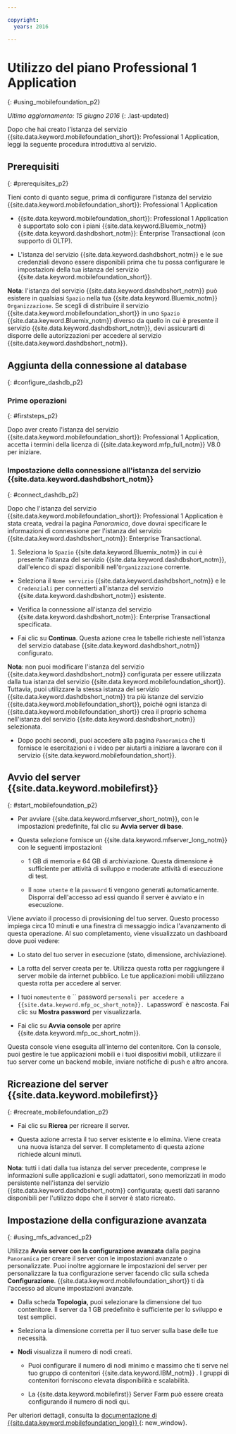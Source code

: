 ```yaml
---

copyright:
  years: 2016

---
```


#	Utilizzo del piano Professional 1 Application
{: #using_mobilefoundation_p2}

*Ultimo aggiornamento: 15 giugno 2016*
{: .last-updated}

Dopo che hai creato l'istanza del servizio {{site.data.keyword.mobilefoundation_short}}: Professional 1 Application, leggi la seguente procedura introduttiva al servizio.

## Prerequisiti
{: #prerequisites_p2}

Tieni conto di quanto segue, prima di configurare l'istanza del servizio {{site.data.keyword.mobilefoundation_short}}: Professional 1 Application
* {{site.data.keyword.mobilefoundation_short}}: Professional 1 Application è supportato solo con i piani {{site.data.keyword.Bluemix_notm}} {{site.data.keyword.dashdbshort_notm}}: Enterprise Transactional (con supporto di OLTP).

* L'istanza del servizio {{site.data.keyword.dashdbshort_notm}} e le sue credenziali devono essere disponibili prima che tu possa configurare le impostazioni
della tua istanza del servizio {{site.data.keyword.mobilefoundation_short}}.

**Nota**: l'istanza del servizio {{site.data.keyword.dashdbshort_notm}} può esistere in qualsiasi `Spazio` nella tua {{site.data.keyword.Bluemix_notm}} `Organizzazione`. Se scegli di distribuire il servizio {{site.data.keyword.mobilefoundation_short}} in uno `Spazio` {{site.data.keyword.Bluemix_notm}} diverso da quello in cui è presente il servizio {{site.data.keyword.dashdbshort_notm}},  devi assicurarti di disporre delle autorizzazioni per accedere al servizio {{site.data.keyword.dashdbshort_notm}}.


## Aggiunta della connessione al database
{: #configure_dashdb_p2}

###  Prime operazioni
{: #firststeps_p2}

Dopo aver creato l'istanza del servizio {{site.data.keyword.mobilefoundation_short}}: Professional 1 Application, accetta i termini della licenza di {{site.data.keyword.mfp_full_notm}} V8.0 per iniziare.

### Impostazione della connessione all'istanza del servizio {{site.data.keyword.dashdbshort_notm}}
{: #connect_dashdb_p2}

Dopo che l'istanza del servizio {{site.data.keyword.mobilefoundation_short}}: Professional 1 Application è stata creata, vedrai la pagina *Panoramica*,
dove dovrai specificare le informazioni di connessione per l'istanza del servizio {{site.data.keyword.dashdbshort_notm}}: Enterprise Transactional.

1.  Seleziona lo `Spazio`  {{site.data.keyword.Bluemix_notm}} in cui è presente l'istanza del servizio {{site.data.keyword.dashdbshort_notm}}, dall'elenco di spazi disponibili nell'`Organizzazione` corrente.

+ Seleziona il `Nome servizio` {{site.data.keyword.dashdbshort_notm}} e le `Credenziali` per connetterti all'istanza del servizio  {{site.data.keyword.dashdbshort_notm}} esistente. 

+  Verifica la connessione all'istanza del servizio {{site.data.keyword.dashdbshort_notm}}: Enterprise Transactional specificata.

+  Fai clic su **Continua**. Questa azione crea le tabelle richieste nell'istanza del servizio database {{site.data.keyword.dashdbshort_notm}} configurato.

**Nota**: non puoi modificare l'istanza del servizio {{site.data.keyword.dashdbshort_notm}} configurata per essere utilizzata dalla tua istanza del servizio {{site.data.keyword.mobilefoundation_short}}. Tuttavia, puoi utilizzare la stessa istanza del servizio {{site.data.keyword.dashdbshort_notm}} tra più istanze del servizio {{site.data.keyword.mobilefoundation_short}}, poiché ogni istanza di {{site.data.keyword.mobilefoundation_short}} crea il proprio schema nell'istanza del servizio  {{site.data.keyword.dashdbshort_notm}} selezionata. 

* Dopo pochi secondi, puoi accedere alla pagina `Panoramica` che ti fornisce le esercitazioni e i video per aiutarti a iniziare a lavorare con il servizio  {{site.data.keyword.mobilefoundation_short}}.

## Avvio del server {{site.data.keyword.mobilefirst}}
{: #start_mobilefoundation_p2}

* Per avviare {{site.data.keyword.mfserver_short_notm}}, con le impostazioni predefinite, fai clic su **Avvia server di base**.

* Questa selezione fornisce un {{site.data.keyword.mfserver_long_notm}} con le seguenti impostazioni:
    -  1 GB di memoria e 64 GB di archiviazione. Questa dimensione è sufficiente per attività di sviluppo e moderate attività di esecuzione di test.

    -	Il `nome utente` e la `password` ti vengono generati
automaticamente. Disporrai dell'accesso ad essi quando il server è avviato e in esecuzione.

Viene avviato il processo di provisioning del tuo server. Questo processo impiega circa 10 minuti e una finestra di messaggio
indica l'avanzamento di questa operazione. Al suo completamento, viene visualizzato un dashboard
dove puoi vedere:

  -	Lo stato del tuo server in esecuzione (stato, dimensione, archiviazione).

  -	La rotta del server creata per te. Utilizza questa rotta per raggiungere il server mobile da
internet pubblico. Le tue applicazioni mobili utilizzano questa rotta per accedere al server.

  -	I tuoi ``nomeutente`` e `` password ` personali per accedere a {{site.data.keyword.mfp_oc_short_notm}}. La `password` è nascosta. Fai clic su **Mostra password** per visualizzarla.

*	Fai clic su **Avvia console** per aprire {{site.data.keyword.mfp_oc_short_notm}}.


Questa console viene eseguita all'interno del contenitore. Con la console, puoi gestire le tue applicazioni mobili e i tuoi dispositivi mobili, utilizzare il tuo server come un backend mobile, inviare notifiche di push e altro ancora.

## Ricreazione del server {{site.data.keyword.mobilefirst}}
{: #recreate_mobilefoundation_p2}

*	Fai clic su **Ricrea** per ricreare il server.

* Questa azione arresta il tuo server esistente e lo elimina. Viene creata una nuova istanza del server. Il completamento di questa azione richiede
alcuni minuti.

**Nota**: tutti i dati dalla tua istanza del server precedente, comprese le informazioni sulle applicazioni e sugli adattatori, sono memorizzati in modo persistente nell'istanza del servizio {{site.data.keyword.dashdbshort_notm}} configurata; questi dati saranno disponibili per l'utilizzo dopo che il server è stato ricreato.

##	Impostazione della configurazione avanzata
{: #using_mfs_advanced_p2}

Utilizza **Avvia server con la configurazione avanzata** dalla pagina `Panoramica` per creare il server con le impostazioni avanzate o personalizzate. Puoi inoltre
aggiornare le impostazioni del server per personalizzare la tua configurazione server facendo clic sulla scheda
**Configurazione**. {{site.data.keyword.mobilefoundation_short}} ti dà l'accesso ad alcune impostazioni avanzate.

*	Dalla scheda **Topologia**, puoi selezionare la dimensione del tuo contenitore. Il server da 1 GB predefinito è sufficiente per lo sviluppo e test semplici.
  - Seleziona la dimensione corretta per il tuo server sulla base delle tue necessità.

  - **Nodi** visualizza il numero di nodi creati.
      - Puoi configurare il numero di nodi minimo e massimo che ti serve nel tuo gruppo di contenitori {{site.data.keyword.IBM_notm}} . I gruppi di contenitori forniscono
elevata disponibilità e scalabilità.

      - La {{site.data.keyword.mobilefirst}} Server Farm può essere creata configurando il numero di nodi qui.

Per ulteriori dettagli, consulta la [documentazione di {{site.data.keyword.mobilefoundation_long}} ](https://www.ibm.com/support/knowledgecenter/SSHS8R_8.0.0/wl_welcome.html){: new_window}.
